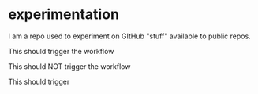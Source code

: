 # experimentation
I am a repo used to experiment on GItHub "stuff" available to public repos.  

This should trigger the workflow

This should NOT trigger the workflow

This should trigger
